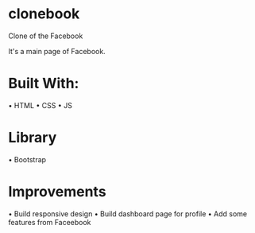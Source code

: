 # clonebook
Clone of the Facebook

It's a main page of Facebook. 

# Built With:
• HTML
• CSS
• JS

# Library
• Bootstrap

# Improvements
• Build responsive design
• Build dashboard page for profile
• Add some features from Faceebook
